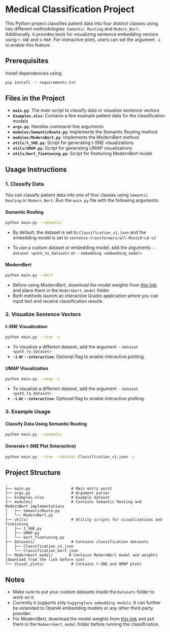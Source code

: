 # Medical Classification Project

This Python project classifies patient data into four distinct classes using two different methodologies: `Semantic Routing` and `Modern_Bert`. Additionally, it provides tools for visualizing sentence embedding vectors using `t-SNE` and `U-MAP`. For interactive plots, users can set the argument `-i` to enable this feature.

## Prerequisites

Install dependencies using:

```bash
pip install -r requirements.txt
```

## Files in the Project

* **`main.py`**: The main script to classify data or visualize sentence vectors
* **`Examples.xlsx`**: Contains a few example patient data for the classification models
* **`args.py`**: Handles command-line arguments
* **`modules/SemanticRoute.py`**: Implements the Semantic Routing method
* **`modules/ModernBert.py`**: Implements the ModernBert method
* **`utils/t_SNE.py`**: Script for generating t-SNE visualizations
* **`utils/UMAP.py`**: Script for generating UMAP visualizations
* **`utils/bert_finetuning.py`**: Script for finetuning ModernBert model

## Usage Instructions

### 1. Classify Data

You can classify patient data into one of four classes using `Semantic Routing` or `Modern_Bert`. Run the `main.py` file with the following arguments:

#### Semantic Routing

```bash
python main.py --semantic
```

* By default, the dataset is set to `Classification_v1.json` and the embedding model is set to `sentence-transformers/all-MiniLM-L6-v2`

* To use a custom dataset or embedding model, add the arguments `--dataset <path_to_dataset>` or `--embedding <embedding_model>`

#### ModernBert

```bash
python main.py --bert
```

* Before using ModernBert, download the model weights from [this link](https://drive.google.com/file/d/1EFjGK_Y7ByFaq-zvWfeRUnryQJirSQ-W/view?usp=drive_link) and place them in the `Modernbert_model` folder.
* Both methods launch an interactive Gradio application where you can input text and receive classification results.

### 2. Visualize Sentence Vectors

#### t-SNE Visualization

```bash
python main.py --tsne -i
```

* To visualize a different dataset, add the argument `--dataset <path_to_dataset>`
* **`-i` or `--interactive`**: Optional flag to enable interactive plotting.

#### UMAP Visualization

```bash
python main.py --umap -i
```

* To visualize a different dataset, add the argument `--dataset <path_to_dataset>`
* **`-i` or `--interactive`**: Optional flag to enable interactive plotting.

### 3. Example Usage

#### Classify Data Using Semantic Routing

```bash
python main.py --semantic
```

#### Generate t-SNE Plot (Interactive)

```bash
python main.py --tsne --dataset Classification_v1.json -i
```

## Project Structure

```plaintext
.
├── main.py                  # Main entry point
├── args.py                  # Argument parser
├── Examples.xlsx            # Example dataset
├── modules/                 # Contains Semantic Routing and ModernBert implementations
│   ├── SemanticRoute.py
│   └── ModernBert.py
├── utils/                   # Utility scripts for visualizations and finetuning
│   ├── t_SNE.py
│   ├── UMAP.py
│   └── bert_finetuning.py
├── Datasets/                # Contains classification datasets
│   ├── Classification_v1.json
│   └── Classification_bert.json
├── Modernbert_model/       # Contains ModernBert model and weights (download from the link before use)
└── Visual_plots/            # Contains t-SNE and UMAP plots
```

## Notes

* Make sure to put your custom datasets inside the `Datasets` folder to work on it.
* Currently it supports only `huggingface embedding models`. It can further be extended to OpenAI embedding models or any other third-party provider.
* For ModernBert, download the model weights from [this link](#) and put them in the `Modeernbert_model` folder before running the classification.
